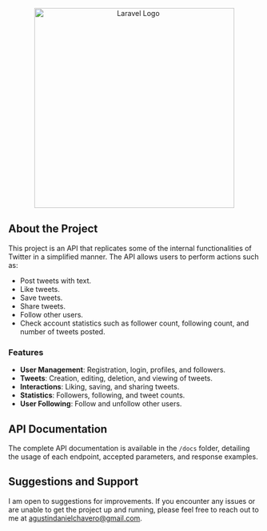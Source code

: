 <p align="center"><a href="https://laravel.com" target="_blank"><img src="https://raw.githubusercontent.com/laravel/art/master/logo-lockup/5%20SVG/2%20CMYK/1%20Full%20Color/laravel-logolockup-cmyk-red.svg" width="400" alt="Laravel Logo"></a></p>

<p align="center">

## About the Project

This project is an API that replicates some of the internal functionalities of Twitter in a simplified manner. The API allows users to perform actions such as:

-   Post tweets with text.
-   Like tweets.
-   Save tweets.
-   Share tweets.
-   Follow other users.
-   Check account statistics such as follower count, following count, and number of tweets posted.

### Features

-   **User Management**: Registration, login, profiles, and followers.
-   **Tweets**: Creation, editing, deletion, and viewing of tweets.
-   **Interactions**: Liking, saving, and sharing tweets.
-   **Statistics**: Followers, following, and tweet counts.
-   **User Following**: Follow and unfollow other users.

## API Documentation

The complete API documentation is available in the `/docs` folder, detailing the usage of each endpoint, accepted parameters, and response examples.

## Suggestions and Support

I am open to suggestions for improvements. If you encounter any issues or are unable to get the project up and running, please feel free to reach out to me at [agustindanielchavero@gmail.com](mailto:agustindanielchavero@gmail.com).
